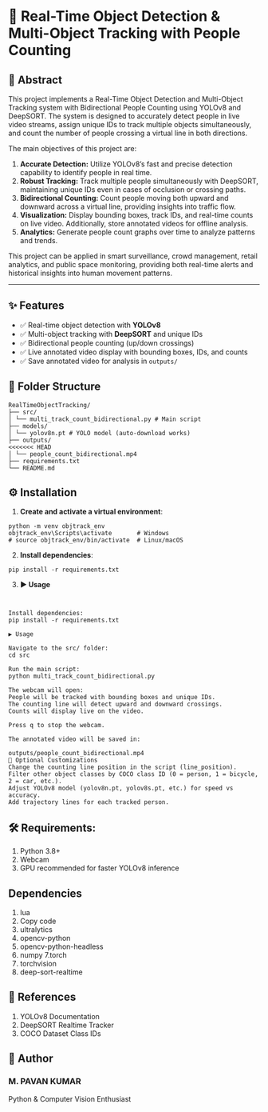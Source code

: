 # 🚀 Real-Time Object Detection & Multi-Object Tracking with People Counting

## 📄 Abstract
This project implements a Real-Time Object Detection and Multi-Object Tracking system with Bidirectional People Counting using YOLOv8 and DeepSORT. The system is designed to accurately detect people in live video streams, assign unique IDs to track multiple objects simultaneously, and count the number of people crossing a virtual line in both directions.

The main objectives of this project are:
1. **Accurate Detection:** Utilize YOLOv8’s fast and precise detection capability to identify people in real time.
2. **Robust Tracking:** Track multiple people simultaneously with DeepSORT, maintaining unique IDs even in cases of occlusion or crossing paths.
3. **Bidirectional Counting:** Count people moving both upward and downward across a virtual line, providing insights into traffic flow.
4. **Visualization:** Display bounding boxes, track IDs, and real-time counts on live video. Additionally, store annotated videos for offline analysis.
5. **Analytics:** Generate people count graphs over time to analyze patterns and trends.

This project can be applied in smart surveillance, crowd management, retail analytics, and public space monitoring, providing both real-time alerts and historical insights into human movement patterns.

---
## ✨ Features
- ✅ Real-time object detection with **YOLOv8**  
- ✅ Multi-object tracking with **DeepSORT** and unique IDs  
- ✅ Bidirectional people counting (up/down crossings)  
- ✅ Live annotated video display with bounding boxes, IDs, and counts  
- ✅ Save annotated video for analysis in `outputs/`  


## 📁 Folder Structure
```
RealTimeObjectTracking/
├── src/
│ └── multi_track_count_bidirectional.py # Main script
├── models/
│ └── yolov8n.pt # YOLO model (auto-download works)
├── outputs/
<<<<<<< HEAD
│ └── people_count_bidirectional.mp4
├── requirements.txt
└── README.md
```

## ⚙️ Installation

1. **Create and activate a virtual environment**:
```
python -m venv objtrack_env
objtrack_env\Scripts\activate       # Windows
# source objtrack_env/bin/activate  # Linux/macOS

```
2. **Install dependencies**:
```
pip install -r requirements.txt
```

3. **▶️ Usage**
```


Install dependencies:
pip install -r requirements.txt

▶️ Usage

Navigate to the src/ folder:
cd src

Run the main script:
python multi_track_count_bidirectional.py

The webcam will open:
People will be tracked with bounding boxes and unique IDs.
The counting line will detect upward and downward crossings.
Counts will display live on the video.

Press q to stop the webcam.

The annotated video will be saved in:

outputs/people_count_bidirectional.mp4
🔧 Optional Customizations
Change the counting line position in the script (line_position).
Filter other object classes by COCO class ID (0 = person, 1 = bicycle, 2 = car, etc.).
Adjust YOLOv8 model (yolov8n.pt, yolov8s.pt, etc.) for speed vs accuracy.
Add trajectory lines for each tracked person.
```
## **🛠 Requirements:**
1. Python 3.8+
2. Webcam
3. GPU recommended for faster YOLOv8 inference

## **Dependencies**
1. lua
2. Copy code
3. ultralytics
4. opencv-python
5. opencv-python-headless
6. numpy
7.torch
8. torchvision
9. deep-sort-realtime

## **🔗 References**
1. YOLOv8 Documentation
2. DeepSORT Realtime Tracker
3. COCO Dataset Class IDs

## 👤 Author

### M. PAVAN KUMAR
Python & Computer Vision Enthusiast
